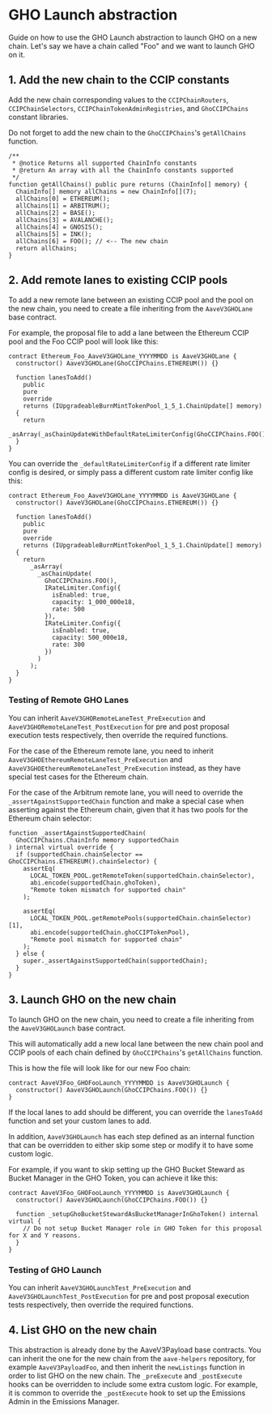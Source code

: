 # GHO Launch abstraction

Guide on how to use the GHO Launch abstraction to launch GHO on a new chain. Let's say we have a chain called "Foo" and we want to launch GHO on it.

## 1. Add the new chain to the CCIP constants

Add the new chain corresponding values to the `CCIPChainRouters`, `CCIPChainSelectors`, `CCIPChainTokenAdminRegistries`, and `GhoCCIPChains` constant libraries.

Do not forget to add the new chain to the `GhoCCIPChains`'s `getAllChains` function.

```solidity
/**
 * @notice Returns all supported ChainInfo constants
 * @return An array with all the ChainInfo constants supported
 */
function getAllChains() public pure returns (ChainInfo[] memory) {
  ChainInfo[] memory allChains = new ChainInfo[](7);
  allChains[0] = ETHEREUM();
  allChains[1] = ARBITRUM();
  allChains[2] = BASE();
  allChains[3] = AVALANCHE();
  allChains[4] = GNOSIS();
  allChains[5] = INK();
  allChains[6] = FOO(); // <-- The new chain
  return allChains;
}
```

## 2. Add remote lanes to existing CCIP pools

To add a new remote lane between an existing CCIP pool and the pool on the new chain, you need to create a file inheriting from the `AaveV3GHOLane` base contract.

For example, the proposal file to add a lane between the Ethereum CCIP pool and the Foo CCIP pool will look like this:

```solidity
contract Ethereum_Foo_AaveV3GHOLane_YYYYMMDD is AaveV3GHOLane {
  constructor() AaveV3GHOLane(GhoCCIPChains.ETHEREUM()) {}

  function lanesToAdd()
    public
    pure
    override
    returns (IUpgradeableBurnMintTokenPool_1_5_1.ChainUpdate[] memory)
  {
    return
      _asArray(_asChainUpdateWithDefaultRateLimiterConfig(GhoCCIPChains.FOO()));
  }
}
```

You can override the `_defaultRateLimiterConfig` if a different rate limiter config is desired, or simply pass a different custom rate limiter config like this:

```solidity
contract Ethereum_Foo_AaveV3GHOLane_YYYYMMDD is AaveV3GHOLane {
  constructor() AaveV3GHOLane(GhoCCIPChains.ETHEREUM()) {}

  function lanesToAdd()
    public
    pure
    override
    returns (IUpgradeableBurnMintTokenPool_1_5_1.ChainUpdate[] memory)
  {
    return
      _asArray(
        _asChainUpdate(
          GhoCCIPChains.FOO(),
          IRateLimiter.Config({
            isEnabled: true,
            capacity: 1_000_000e18,
            rate: 500
          }),
          IRateLimiter.Config({
            isEnabled: true,
            capacity: 500_000e18,
            rate: 300
          })
        )
      );
  }
}
```

### Testing of Remote GHO Lanes

You can inherit `AaveV3GHORemoteLaneTest_PreExecution` and `AaveV3GHORemoteLaneTest_PostExecution` for pre and post proposal execution tests respectively, then override the required functions.

For the case of the Ethereum remote lane, you need to inherit `AaveV3GHOEthereumRemoteLaneTest_PreExecution` and `AaveV3GHOEthereumRemoteLaneTest_PreExecution` instead, as they have special test cases for the Ethereum chain.

For the case of the Arbitrum remote lane, you will need to override the `_assertAgainstSupportedChain` function and make a special case when asserting against the Ethereum chain, given that it has two pools for the Ethereum chain selector:

```solidity
function _assertAgainstSupportedChain(
  GhoCCIPChains.ChainInfo memory supportedChain
) internal virtual override {
  if (supportedChain.chainSelector == GhoCCIPChains.ETHEREUM().chainSelector) {
    assertEq(
      LOCAL_TOKEN_POOL.getRemoteToken(supportedChain.chainSelector),
      abi.encode(supportedChain.ghoToken),
      "Remote token mismatch for supported chain"
    );

    assertEq(
      LOCAL_TOKEN_POOL.getRemotePools(supportedChain.chainSelector)[1],
      abi.encode(supportedChain.ghoCCIPTokenPool),
      "Remote pool mismatch for supported chain"
    );
  } else {
    super._assertAgainstSupportedChain(supportedChain);
  }
}
```

## 3. Launch GHO on the new chain

To launch GHO on the new chain, you need to create a file inheriting from the `AaveV3GHOLaunch` base contract.

This will automatically add a new local lane between the new chain pool and CCIP pools of each chain defined by `GhoCCIPChains`'s `getAllChains` function.

This is how the file will look like for our new Foo chain:

```solidity
contract AaveV3Foo_GHOFooLaunch_YYYYMMDD is AaveV3GHOLaunch {
  constructor() AaveV3GHOLaunch(GhoCCIPChains.FOO()) {}
}
```

If the local lanes to add should be different, you can override the `lanesToAdd` function and set your custom lanes to add.

In addition, `AaveV3GHOLaunch` has each step defined as an internal function that can be overridden to either skip some step or modify it to have some custom logic.

For example, if you want to skip setting up the GHO Bucket Steward as Bucket Manager in the GHO Token, you can achieve it like this:

```solidity
contract AaveV3Foo_GHOFooLaunch_YYYYMMDD is AaveV3GHOLaunch {
  constructor() AaveV3GHOLaunch(GhoCCIPChains.FOO()) {}

  function _setupGhoBucketStewardAsBucketManagerInGhoToken() internal virtual {
    // Do not setup Bucket Manager role in GHO Token for this proposal for X and Y reasons.
  }
}
```

### Testing of GHO Launch

You can inherit `AaveV3GHOLaunchTest_PreExecution` and `AaveV3GHOLaunchTest_PostExecution` for pre and post proposal execution tests respectively, then override the required functions.

## 4. List GHO on the new chain

This abstraction is already done by the AaveV3Payload base contracts. You can inherit the one for the new chain from the `aave-helpers` repository, for example `AaveV3PayloadFoo`, and then inherit the `newListings` function in order to list GHO on the new chain. The `_preExecute` and `_postExecute` hooks can be overridden to include some extra custom logic. For example, it is common to override the `_postExecute` hook to set up the Emissions Admin in the Emissions Manager.

